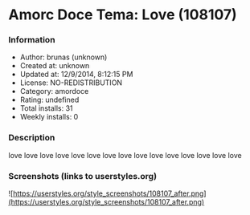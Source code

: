 # Amorc Doce Tema: Love (108107)

### Information
- Author: brunas (unknown)
- Created at: unknown
- Updated at: 12/9/2014, 8:12:15 PM
- License: NO-REDISTRIBUTION
- Category: amordoce
- Rating: undefined
- Total installs: 31
- Weekly installs: 0


### Description
love love  love  love love  love love love love love love love love love love


### Screenshots (links to userstyles.org)
![https://userstyles.org/style_screenshots/108107_after.png](https://userstyles.org/style_screenshots/108107_after.png)


